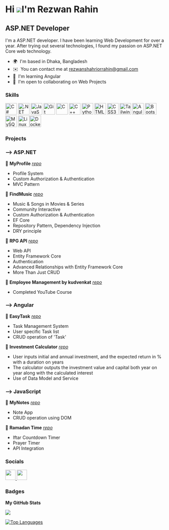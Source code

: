 Hi ![](https://user-images.githubusercontent.com/18350557/176309783-0785949b-9127-417c-8b55-ab5a4333674e.gif)I'm Rezwan Rahin
====================================================================================================================================

ASP.NET Developer
---------------------

I'm a ASP.NET developer. I have been learning Web Development for over a year. After trying out several technologies, I found my passion on ASP.NET Core web technology.

* 🌍  I'm based in Dhaka, Bangladesh
* ✉️  You can contact me at [rezwanshahriorrahin@gmail.com](mailto:rezwanshahriorrahin@gmail.com)
* 🧠  I'm learning Angular
* 🤝  I'm open to collaborating on Web Projects

### Skills


<p align="left">
<a href="https://docs.microsoft.com/en-us/dotnet/csharp/" target="_blank" rel="noreferrer"><img src="https://raw.githubusercontent.com/danielcranney/readme-generator/main/public/icons/skills/csharp-colored.svg" width="36" height="36" alt="C#" /></a>
<a href="https://dotnet.microsoft.com/en-us/" target="_blank" rel="noreferrer"><img src="https://raw.githubusercontent.com/danielcranney/readme-generator/main/public/icons/skills/dot-net-colored.svg" width="36" height="36" alt=".NET" /></a>
<a href="https://developer.mozilla.org/en-US/docs/Web/JavaScript" target="_blank" rel="noreferrer"><img src="https://raw.githubusercontent.com/danielcranney/readme-generator/main/public/icons/skills/javascript-colored.svg" width="36" height="36" alt="JavaScript" /></a>
<a href="https://git-scm.com/" target="_blank" rel="noreferrer"><img src="https://raw.githubusercontent.com/danielcranney/readme-generator/main/public/icons/skills/git-colored.svg" width="36" height="36" alt="Git" /></a>
<a href="https://docs.microsoft.com/en-us/cpp/?view=msvc-170" target="_blank" rel="noreferrer"><img src="https://raw.githubusercontent.com/danielcranney/readme-generator/main/public/icons/skills/c-colored.svg" width="36" height="36" alt="C" /></a>
<a href="https://docs.microsoft.com/en-us/cpp/?view=msvc-170" target="_blank" rel="noreferrer"><img src="https://raw.githubusercontent.com/danielcranney/readme-generator/main/public/icons/skills/cplusplus-colored.svg" width="36" height="36" alt="C++" /></a>
<a href="https://www.python.org/" target="_blank" rel="noreferrer"><img src="https://raw.githubusercontent.com/danielcranney/readme-generator/main/public/icons/skills/python-colored.svg" width="36" height="36" alt="Python" /></a>
<a href="https://developer.mozilla.org/en-US/docs/Glossary/HTML5" target="_blank" rel="noreferrer"><img src="https://raw.githubusercontent.com/danielcranney/readme-generator/main/public/icons/skills/html5-colored.svg" width="36" height="36" alt="HTML5" /></a>
<a href="https://www.w3.org/TR/CSS/#css" target="_blank" rel="noreferrer"><img src="https://raw.githubusercontent.com/danielcranney/readme-generator/main/public/icons/skills/css3-colored.svg" width="36" height="36" alt="CSS3" /></a>
<a href="https://tailwindcss.com/" target="_blank" rel="noreferrer"><img src="https://raw.githubusercontent.com/danielcranney/readme-generator/main/public/icons/skills/tailwindcss-colored.svg" width="36" height="36" alt="TailwindCSS" /></a>
<a href="https://angular.io/" target="_blank" rel="noreferrer"><img src="https://raw.githubusercontent.com/danielcranney/readme-generator/main/public/icons/skills/angularjs-colored.svg" width="36" height="36" alt="Angular" /></a>
<a href="https://getbootstrap.com/" target="_blank" rel="noreferrer"><img src="https://raw.githubusercontent.com/danielcranney/readme-generator/main/public/icons/skills/bootstrap-colored.svg" width="36" height="36" alt="Bootstrap" /></a>
<a href="https://www.mysql.com/" target="_blank" rel="noreferrer"><img src="https://raw.githubusercontent.com/danielcranney/readme-generator/main/public/icons/skills/mysql-colored.svg" width="36" height="36" alt="MySQL" /></a>
<a href="https://www.linux.org" target="_blank" rel="noreferrer"><img src="https://raw.githubusercontent.com/danielcranney/readme-generator/main/public/icons/skills/linux-colored.svg" width="36" height="36" alt="Linux" /></a><a href="https://www.docker.com/" target="_blank" rel="noreferrer"><img src="https://raw.githubusercontent.com/danielcranney/readme-generator/main/public/icons/skills/docker-colored.svg" width="36" height="36" alt="Docker" /></a>
</p>

### Projects
### --> ASP.NET

<div class="mt-3">
    📌 <b>MyProfile</b>  <i><a href="https://github.com/RezwanRahin/MyProfile" class="demoLink">repo</a></i><br>
    <ul>
        <li>Profile System</li>
        <li>Custom Authorization & Authentication</li>
        <li>MVC Pattern</li>
    </ul>
</div>
<div class="mt-3">
    📌 <b>FindMusic</b>  <i><a href="https://github.com/RezwanRahin/FindMusic" class="demoLink">repo</a></i><br>
    <ul>
        <li>Music & Songs in Movies & Series</li>
        <li>Community Interactive</li>
        <li>Custom Authorization & Authentication</li>
        <li>EF Core</li>
        <li>Repository Pattern, Dependency Injection</li>
        <li>DRY principle</li>
    </ul>
</div>

<div class="mt-3">
    📌 <b>RPG API</b>  <i><a href="https://github.com/RezwanRahin/RPG" class="demoLink">repo</a></i><br>
    <ul>
        <li>Web API</li>
        <li>Entity Framework Core</li>
        <li>Authentication</li>
        <li>Advanced Relationships with Entity Framework Core</li>
        <li>More Than Just CRUD</li>
    </ul>
</div>
<div class="mt-3">
    📌 <b>Employee Management by kudvenkat</b>  <i><a href="https://github.com/RezwanRahin/kudvenkat-employee-management" class="demoLink">repo</a></i><br>
    <ul>
        <li>Completed YouTube Course</li>
    </ul>
</div>

### --> Angular

<div class="mt-3">
    📌 <b>EasyTask</b>  <i><a href="https://github.com/RezwanRahin/Task-Management-System-Angular" class="demoLink">repo</a></i><br>
    <ul>
        <li>Task Management System</li>
        <li>User specific Task list</li>
        <li>CRUD operation of 'Task'</li>
    </ul>
    📌 <b>Investment Calculator</b> <i><a href="https://github.com/RezwanRahin/Investment-Calculator-Angular" class="demoLink">repo</a></i><br>
    <ul>
        <li>User inputs initial and annual investment, and the expected return in % with a duration on years</li>
        <li>The calculator outputs the investment value and capital both year on year along with the calculated interest</li>
        <li>Use of Data Model and Service</li>
    </ul>
</div>

### --> JavaScript

<div class="mt-3">
    📌 <b>MyNotes</b>  <i><a href="https://github.com/RezwanRahin/MyNotes" class="demoLink">repo</a></i><br>
    <ul>
        <li>Note App</li>
        <li>CRUD operation using DOM</li>
    </ul>
    📌 <b>Ramadan Time</b> <i><a href="https://github.com/nazimnk9/ramadan_time" class="demoLink">repo</a></i><br>
    <ul>
        <li>Iftar Countdown Timer</li>
        <li>Prayer Timer</li>
        <li>API Integration</li>
    </ul>
</div>



### Socials

<p align="left"> <a href="https://www.github.com/rezwanrahin" target="_blank" rel="noreferrer"> <picture> <source media="(prefers-color-scheme: dark)" srcset="https://raw.githubusercontent.com/danielcranney/readme-generator/main/public/icons/socials/github-dark.svg" /> <source media="(prefers-color-scheme: light)" srcset="https://raw.githubusercontent.com/danielcranney/readme-generator/main/public/icons/socials/github.svg" /> <img src="https://raw.githubusercontent.com/danielcranney/readme-generator/main/public/icons/socials/github.svg" width="32" height="32" /> </picture> </a> <a href="https://www.linkedin.com/in/rezwanrahin" target="_blank" rel="noreferrer"> <picture> <source media="(prefers-color-scheme: dark)" srcset="https://raw.githubusercontent.com/danielcranney/readme-generator/main/public/icons/socials/linkedin-dark.svg" /> <source media="(prefers-color-scheme: light)" srcset="https://raw.githubusercontent.com/danielcranney/readme-generator/main/public/icons/socials/linkedin.svg" /> <img src="https://raw.githubusercontent.com/danielcranney/readme-generator/main/public/icons/socials/linkedin.svg" width="32" height="32" /> </picture> </a></p>

### Badges

<b>My GitHub Stats</b>

<!-- <a href="http://www.github.com/rezwanrahin"><img src="https://github-readme-stats.vercel.app/api?username=rezwanrahin&show_icons=true&hide=stars,prs,issues,&count_private=true&title_color=0891b2&text_color=ffffff&icon_color=ffffff&bg_color=1c1917&hide_border=true&show_icons=true" alt="rezwanrahin's GitHub stats" /></a> -->

<a href="http://www.github.com/rezwanrahin"><img src="https://github-readme-streak-stats.herokuapp.com/?user=rezwanrahin&stroke=ffffff&background=1c1917&ring=0891b2&fire=0891b2&currStreakNum=ffffff&currStreakLabel=0891b2&sideNums=ffffff&sideLabels=ffffff&dates=ffffff&hide_border=true" /></a>

<a href="https://github.com/rezwanrahin" align="left"><img src="https://github-readme-stats.vercel.app/api/top-langs/?username=rezwanrahin&langs_count=10&title_color=0891b2&text_color=ffffff&icon_color=ffffff&bg_color=1c1917&hide_border=true&locale=en&custom_title=Top%20%Languages" alt="Top Languages" /></a>